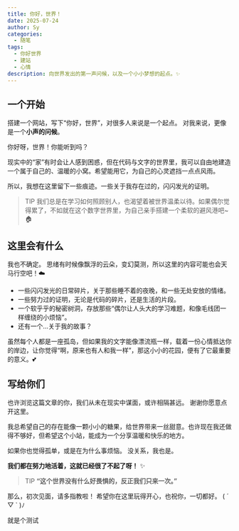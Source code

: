```yaml
---
title: 你好，世界！
date: 2025-07-24
author: Sy
categories:
  - 随笔
tags:
  - 你好世界
  - 建站
  - 心情
description: 向世界发出的第一声问候，以及一个小小梦想的起点。✨
---
```


## 一个开始

搭建一个网站，写下“你好，世界”，对很多人来说是一个起点。
对我来说，更像是一个**小声的问候**。

你好呀，世界！你能听到吗？

现实中的“家”有时会让人感到困惑，但在代码与文字的世界里，我可以自由地建造一个属于自己的、温暖的小窝。希望能用它，为自己的心灵遮挡一点点风雨。

所以，我想在这里留下一些痕迹。一些关于我存在过的，闪闪发光的证明。

> TIP
> 我们总是在学习如何照顾别人，也渴望着被世界温柔以待。如果偶尔觉得累了，不如就在这个数字世界里，为自己亲手搭建一个柔软的避风港吧~ 🏠

## 这里会有什么

我也不确定。
思绪有时候像飘浮的云朵，变幻莫测，所以这里的内容可能也会天马行空吧！☁️

-   一些闪闪发光的日常碎片，关于那些睡不着的夜晚，和一些无处安放的情绪。
-   一些努力过的证明，无论是代码的碎片，还是生活的片段。
-   一个软乎乎的秘密树洞，存放那些“偶尔让人头大的学习难题，和像毛线团一样缠绕的小烦恼”。
-   还有一个…关于我的故事？

虽然每个人都是一座孤岛，但如果我的文字能像漂流瓶一样，载着一份心情抵达你的岸边，让你觉得“啊，原来也有人和我一样”，那这小小的花园，便有了它最重要的意义。💕

## 写给你们

也许浏览这篇文章的你，我们从未在现实中谋面，或许相隔甚远。
谢谢你愿意点开这里。

我总希望自己的存在能像一颗小小的糖果，给世界带来一丝甜意。也许现在我还做得不够好，但希望这个小站，能成为一个分享温暖和快乐的地方。

如果你也觉得孤单，或是在为什么事烦恼。
没关系，我也是。

**我们都在努力地活着，这就已经很了不起了呀！** ✨

> TIP
> **“这个世界没有什么好畏惧的，反正我们只来一次。”**

那么，初次见面，请多指教啦！
希望你在这里玩得开心，也祝你，一切都好。 ( ´ ▽ ` )ﾉ

就是个测试